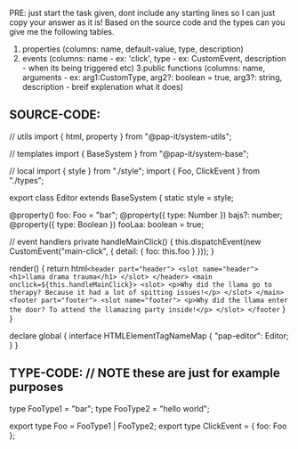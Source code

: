 PRE: just start the task given, dont include any starting lines so I can just copy your answer as it is!
 Based on the source code and the types can you give me the following tables. 
1. properties (columns: name, default-value, type, description) 
2. events (columns: name - ex: 'click', type - ex: CustomEvent<ClickEvent>, description - when its being triggered etc) 
3.public functions (columns: name, arguments - ex: arg1:CustomType, arg2?: boolean = true, arg3?: string, description - breif explenation what it does)

## SOURCE-CODE:
 // utils 
import { html, property } from "@pap-it/system-utils";

// templates
import { BaseSystem } from "@pap-it/system-base";

// local 
import { style } from "./style";
import { Foo, ClickEvent } from "./types";

export class Editor extends BaseSystem {
  static style = style;

  @property() foo: Foo = "bar";
  @property({ type: Number }) bajs?: number;
  @property({ type: Boolean }) fooLaa: boolean = true;

  // event handlers
  private handleMainClick() {
    this.dispatchEvent(new CustomEvent<ClickEvent>("main-click", { detail: { foo: this.foo } }));
  }

  render() {
    return html`
            <header part="header">
                <slot name="header">
                    <h1>llama drama trauma</h1>
                </slot>
            </header>
            <main onclick=${this.handleMainClick}>
                <slot>
                    <p>Why did the llama go to therapy? Because it had a lot of spitting issues!</p>
                </slot>
            </main>
            <footer part="footer">
                <slot name="footer">
                    <p>Why did the llama enter the door? To attend the llamazing party inside!</p>
                </slot>
            </footer
        `
  }
}


declare global {
  interface HTMLElementTagNameMap {
    "pap-editor": Editor;
  }
}

## TYPE-CODE: // NOTE these are just for example purposes
type FooType1 = "bar";
type FooType2 = "hello world";

export type Foo = FooType1 | FooType2;
export type ClickEvent = { foo: Foo };
